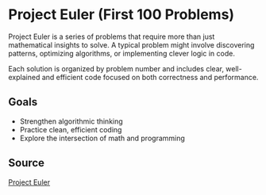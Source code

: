 # Project Euler (First 100 Problems)

Project Euler is a series of problems that require more than just mathematical insights to solve. A typical problem might involve discovering patterns, optimizing algorithms, or implementing clever logic in code.

Each solution is organized by problem number and includes clear, well-explained and efficient code focused on both correctness and performance.

## Goals

- Strengthen algorithmic thinking
- Practice clean, efficient coding
- Explore the intersection of math and programming

## Source

[Project Euler](https://projecteuler.net/)
